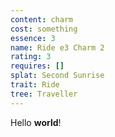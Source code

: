 ```yaml
---
content: charm
cost: something
essence: 3
name: Ride e3 Charm 2
rating: 3
requires: []
splat: Second Sunrise
trait: Ride
tree: Traveller
---
```


Hello **world**!
